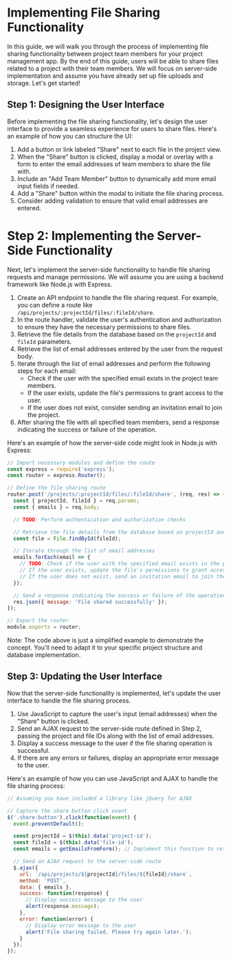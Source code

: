 # Implementing File Sharing Functionality

In this guide, we will walk you through the process of implementing file sharing functionality between project team members for your project management app. By the end of this guide, users will be able to share files related to a project with their team members. We will focus on server-side implementation and assume you have already set up file uploads and storage. Let's get started!

## Step 1: Designing the User Interface

Before implementing the file sharing functionality, let's design the user interface to provide a seamless experience for users to share files. Here's an example of how you can structure the UI:

1. Add a button or link labeled "Share" next to each file in the project view.
2. When the "Share" button is clicked, display a modal or overlay with a form to enter the email addresses of team members to share the file with.
3. Include an "Add Team Member" button to dynamically add more email input fields if needed.
4. Add a "Share" button within the modal to initiate the file sharing process.
5. Consider adding validation to ensure that valid email addresses are entered.

# Step 2: Implementing the Server-Side Functionality

Next, let's implement the server-side functionality to handle file sharing requests and manage permissions. We will assume you are using a backend framework like Node.js with Express.

1. Create an API endpoint to handle the file sharing request. For example, you can define a route like `/api/projects/:projectId/files/:fileId/share`.
2. In the route handler, validate the user's authentication and authorization to ensure they have the necessary permissions to share files.
3. Retrieve the file details from the database based on the `projectId` and `fileId` parameters.
4. Retrieve the list of email addresses entered by the user from the request body.
5. Iterate through the list of email addresses and perform the following steps for each email:
   - Check if the user with the specified email exists in the project team members.
   - If the user exists, update the file's permissions to grant access to the user.
   - If the user does not exist, consider sending an invitation email to join the project.
6. After sharing the file with all specified team members, send a response indicating the success or failure of the operation.

Here's an example of how the server-side code might look in Node.js with Express:

```javascript
// Import necessary modules and define the route
const express = require('express');
const router = express.Router();

// Define the file sharing route
router.post('/projects/:projectId/files/:fileId/share', (req, res) => {
  const { projectId, fileId } = req.params;
  const { emails } = req.body;

  // TODO: Perform authentication and authorization checks

  // Retrieve the file details from the database based on projectId and fileId
  const file = File.findById(fileId);

  // Iterate through the list of email addresses
  emails.forEach(email => {
    // TODO: Check if the user with the specified email exists in the project team members
    // If the user exists, update the file's permissions to grant access to the user
    // If the user does not exist, send an invitation email to join the project
  });

  // Send a response indicating the success or failure of the operation
  res.json({ message: 'File shared successfully' });
});

// Export the router
module.exports = router;
```

Note: The code above is just a simplified example to demonstrate the concept. You'll need to adapt it to your specific project structure and database implementation.

## Step 3: Updating the User Interface

Now that the server-side functionality is implemented, let's update the user interface to handle the file sharing process.

1. Use JavaScript to capture the user's input (email addresses) when the "Share" button is clicked.
2. Send an AJAX request to the server-side route defined in Step 2, passing the project and file IDs along with the list of email addresses.
3. Display a success message to the user if the file sharing operation is successful.
4. If there are any errors or failures, display an appropriate error message to the user.

Here's an example of how you can use JavaScript and AJAX to handle the file sharing process:

```javascript
// Assuming you have included a library like jQuery for AJAX

// Capture the share button click event
$('.share-button').click(function(event) {
  event.preventDefault();

  const projectId = $(this).data('project-id');
  const fileId = $(this).data('file-id');
  const emails = getEmailsFromForm(); // Implement this function to retrieve the list of email addresses from the form

  // Send an AJAX request to the server-side route
  $.ajax({
    url: `/api/projects/${projectId}/files/${fileId}/share`,
    method: 'POST',
    data: { emails },
    success: function(response) {
      // Display success message to the user
      alert(response.message);
    },
    error: function(error) {
      // Display error message to the user
      alert('File sharing failed. Please try again later.');
    }
  });
});
```

